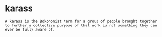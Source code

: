 # karass

`A karass is the Bokononist term for a group of people brought together to further a collective purpose of that work is not something they can ever be fully aware of.`